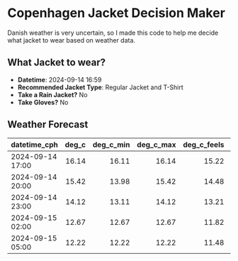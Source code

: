 
# Copenhagen Jacket Decision Maker

Danish weather is very uncertain, so I made this code to help me decide what jacket to wear based on weather data.

## What Jacket to wear?

- **Datetime**: 2024-09-14 16:59
- **Recommended Jacket Type**: Regular Jacket and T-Shirt
- **Take a Rain Jacket?** No
- **Take Gloves?** No

## Weather Forecast
| datetime_cph     |   deg_c |   deg_c_min |   deg_c_max |   deg_c_feels | weather   | wind   | rain   |
|:-----------------|--------:|------------:|------------:|--------------:|:----------|:-------|:-------|
| 2024-09-14 17:00 |   16.14 |       16.11 |       16.14 |         15.22 | Clouds    | Medium | None   |
| 2024-09-14 20:00 |   15.42 |       13.98 |       15.42 |         14.48 | Clouds    | Medium | None   |
| 2024-09-14 23:00 |   14.12 |       13.11 |       14.12 |         13.21 | Clouds    | Medium | None   |
| 2024-09-15 02:00 |   12.67 |       12.67 |       12.67 |         11.82 | Clear     | Low    | None   |
| 2024-09-15 05:00 |   12.22 |       12.22 |       12.22 |         11.48 | Clear     | Low    | None   |
        